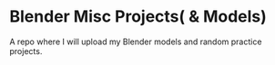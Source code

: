 # Blender Misc Projects( & Models)

A repo where I will upload my Blender models and random practice projects.
